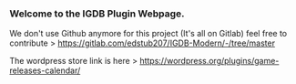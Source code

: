 ### Welcome to the IGDB Plugin Webpage.
We don't use Github anymore for this project (It's all on Gitlab) feel free to contribute > https://gitlab.com/edstub207/IGDB-Modern/-/tree/master

The wordpress store link is here > https://wordpress.org/plugins/game-releases-calendar/
